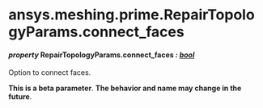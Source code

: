 # ansys.meshing.prime.RepairTopologyParams.connect_faces



#### *property* RepairTopologyParams.connect_faces *: [bool](https://docs.python.org/3.11/library/functions.html#bool)*

Option to connect faces.

**This is a beta parameter**. **The behavior and name may change in the future**.

<!-- !! processed by numpydoc !! -->
